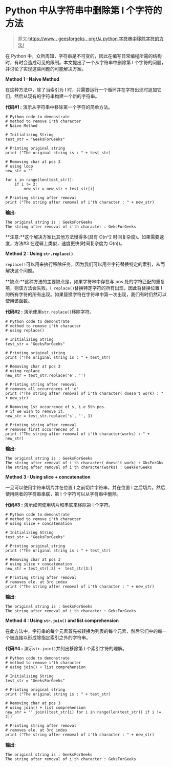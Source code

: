 # Python 中从字符串中删除第 I 个字符的方法

> 原文:[https://www . geesforgeks . org/从 python 字符串中移除字符的方法/](https://www.geeksforgeeks.org/ways-to-remove-ith-character-from-string-in-python/)

在 Python 中，众所周知，字符串是不可变的，因此在编写日常编程所需的结构时，有时会造成可见的限制。本文提出了一个从字符串中删除第 I 个字符的问题，并讨论了实现这些问题的可能解决方案。

**Method 1 : Naive Method**

在这种方法中，除了当索引为 I 时，只需要运行一个循环并在字符出现时追加它们，然后从现有的字符串构建一个新的字符串。

**代码#1 :** 演示从字符串中移除第一个字符的简单方法。

```
# Python code to demonstrate
# method to remove i'th character
# Naive Method

# Initializing String 
test_str = "GeeksForGeeks"

# Printing original string 
print ("The original string is : " + test_str)

# Removing char at pos 3
# using loop
new_str = ""

for i in range(len(test_str)):
    if i != 2:
        new_str = new_str + test_str[i]

# Printing string after removal  
print ("The string after removal of i'th character : " + new_str)
```

**输出:**

```
The original string is : GeeksForGeeks
The string after removal of i'th character : GeksForGeeks

```

**注意:**这个解决方案比其他方法慢得多(具有 O(n^2 时间复杂度)。如果需要速度，方法#3 在逻辑上类似，速度更快(时间复杂度为 O(n))。

**Method 2 : Using `str.replace()`**

`replace()`可以用来执行移除任务，因为我们可以用空字符替换特定的索引，从而解决这个问题。

**缺点:**这种方法的主要缺点是，如果字符串中存在与 pos 处的字符匹配的重复项，则该方法会失败。i. `replace()`替换特定字符的所有出现，因此将替换位置 I 的所有字符的所有出现。如果替换字符在字符串中第一次出现，我们有时仍然可以使用该函数。

**代码#2 :** 演示使用`str.replace()`移除字符。

```
# Python code to demonstrate
# method to remove i'th character
# using replace()

# Initializing String 
test_str = "GeeksForGeeks"

# Printing original string 
print ("The original string is : " + test_str)

# Removing char at pos 3
# using replace
new_str = test_str.replace('e', '')

# Printing string after removal  
# removes all occurrences of 'e'
print ("The string after removal of i'th character( doesn't work) : " + new_str)

# Removing 1st occurrence of s, i.e 5th pos.
# if we wish to remove it.
new_str = test_str.replace('s', '', 1)

# Printing string after removal  
# removes first occurrences of s
print ("The string after removal of i'th character(works) : " + new_str)
```

**输出:**

```
The original string is : GeeksForGeeks
The string after removal of i'th character( doesn't work) : GksForGks
The string after removal of i'th character(works) : GeekForGeeks

```

**Method 3 : Using slice + concatenation**

一旦可以使用字符串切片并在位置 I 之前切片字符串，并在位置 I 之后切片。然后使用两者的字符串串联，第 I 个字符可以从字符串中删除。

**代码#3 :** 演示如何使用切片和串联来移除第 I 个字符。

```
# Python code to demonstrate
# method to remove i'th character
# using slice + concatenation

# Initializing String 
test_str = "GeeksForGeeks"

# Printing original string 
print ("The original string is : " + test_str)

# Removing char at pos 3
# using slice + concatenation
new_str = test_str[:2] +  test_str[3:]

# Printing string after removal  
# removes ele. at 3rd index
print ("The string after removal of i'th character : " + new_str)
```

**输出:**

```
The original string is : GeeksForGeeks
The string after removal of i'th character : GeksForGeeks

```

**Method 4 : Using `str.join()` and list comprehension**

在此方法中，字符串的每个元素首先被转换为列表的每个元素，然后它们中的每一个被连接以形成除指定索引之外的字符串。

**代码#4 :** 演示`str.join()`并列出移除第 I 个索引字符的理解。

```
# Python code to demonstrate
# method to remove i'th character
# using join() + list comprehension

# Initializing String 
test_str = "GeeksForGeeks"

# Printing original string 
print ("The original string is : " + test_str)

# Removing char at pos 3
# using join() + list comprehension
new_str = ''.join([test_str[i] for i in range(len(test_str)) if i != 2])

# Printing string after removal  
# removes ele. at 3rd index
print ("The string after removal of i'th character : " + new_str)
```

**输出:**

```
The original string is : GeeksForGeeks
The string after removal of i'th character : GeksForGeeks

```